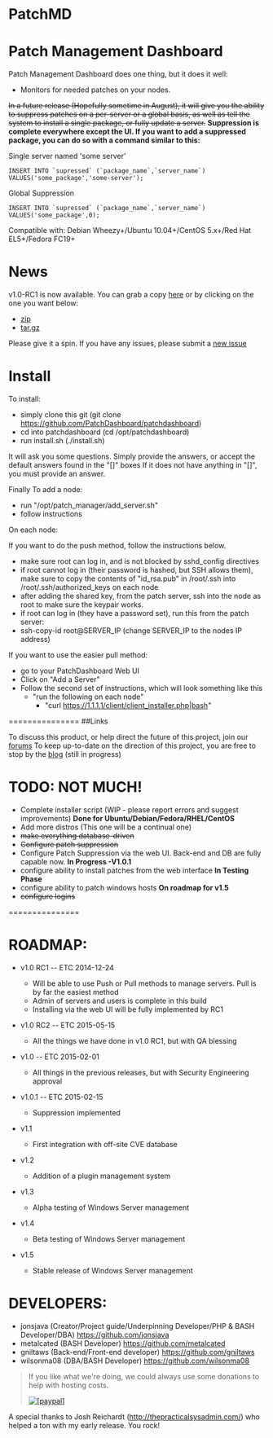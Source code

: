 PatchMD
==============

Patch Management Dashboard
===============
Patch Management Dashboard does one thing, but it does it well:
* Monitors for needed patches on your nodes.

~~In a future release (Hopefully sometime in August), it will give you the ability to suppress patches on
a per-server or a global basis, as well as tell the system to install a single package, or fully update a
server.~~ **Suppression is complete everywhere except the UI. If you want to add a suppressed package, you can do so with a command similar to this:**

Single server named 'some server'

```
INSERT INTO `supressed` (`package_name`,`server_name`) VALUES('some_package','some-server');
```

Global Suppression

```
INSERT INTO `supressed` (`package_name`,`server_name`) VALUES('some_package',0);
```

Compatible with: Debian Wheezy+/Ubuntu 10.04+/CentOS 5.x+/Red Hat EL5+/Fedora FC19+

News
===============

v1.0-RC1 is now available.  You can grab a copy [here](https://github.com/PatchDashboard/patchdashboard/releases/tag/v1.0-RC1) or by clicking on the one you want below:

* [zip](https://github.com/PatchDashboard/patchdashboard/archive/v1.0-RC1.zip)
* [tar.gz](https://github.com/PatchDashboard/patchdashboard/archive/v1.0-RC1.tar.gz)

Please give it a spin. If you have any issues, please submit a [new issue](https://github.com/PatchDashboard/patchdashboard/issues/new)


Install
===============

To install:

* simply clone this git (git clone https://github.com/PatchDashboard/patchdashboard)
* cd into patchdashboard (cd /opt/patchdashboard)
* run install.sh (./install.sh)

It will ask you some questions. Simply provide the answers, or accept the default answers found in the "[]" boxes
If it does not have anything in "[]", you must provide an answer.

Finally To add a node:
* run "/opt/patch_manager/add_server.sh"
 * follow instructions

On each node:

If you want to do the push method, follow the instructions below.
* make sure root can log in, and is not blocked by sshd_config directives
* if root cannot log in (their password is hashed, but SSH allows them), make sure to copy the contents of "id_rsa.pub" in /root/.ssh into /root/.ssh/authorized_keys on each node
 * after adding the shared key, from the patch server, ssh into the node as root to make sure the keypair works.
* if root can log in (they have a password set), run this from the patch server:
 * ssh-copy-id root@SERVER_IP (change SERVER_IP to the nodes IP address)

If you want to use the easier pull method:
* go to your PatchDashboard Web UI
* Click on "Add a Server"
* Follow the second set of instructions, which will look something like this
  * "run the following on each node"
    * "curl https://1.1.1.1/client/client_installer.php|bash"

===============
##Links

To discuss this product, or help direct the future of this project, join our [forums](http://community.patchdashboard.com)
To keep up-to-date on the direction of this project, you are free to stop by the [blog](http://patchdashboard.com) (still in progress)


TODO: NOT MUCH!
===============

* Complete installer script (WIP - please report errors and suggest improvements) **Done for Ubuntu/Debian/Fedora/RHEL/CentOS**
* Add more distros (This one will be a continual one)
* ~~make everything database-driven~~
* ~~Configure patch suppression~~
* Configure Patch Suppression via the web UI. Back-end and DB are fully capable now. **In Progress -V1.0.1**
* configure ability to install patches from the web interface **In Testing Phase**
* configure ability to patch windows hosts **On roadmap for v1.5**
* ~~configure logins~~

===============

ROADMAP:
===============
* v1.0 RC1 -- ETC 2014-12-24
  * Will be able to use Push or Pull methods to manage servers.  Pull is by far the easiest method
  * Admin of servers and users is complete in this build
  * Installing via the web UI will be fully implemented by RC1

* v1.0 RC2 -- ETC 2015-05-15
  * All the things we have done in v1.0 RC1, but with QA blessing

* v1.0 -- ETC 2015-02-01
  * All things in the previous releases, but with Security Engineering approval

* v1.0.1 -- ETC 2015-02-15
  * Suppression implemented

* v1.1
  * First integration with off-site CVE database

* v1.2
  * Addition of a plugin management system

* v1.3
  * Alpha testing of Windows Server management

* v1.4
  * Beta testing of Windows Server management

* v1.5
  * Stable release of Windows Server management

DEVELOPERS:
===============
* jonsjava (Creator/Project guide/Underpinning Developer/PHP & BASH Developer/DBA) https://github.com/jonsjava
* metalcated (BASH Developer) https://github.com/metalcated
* gniltaws (Back-end/Front-end developer) https://github.com/gniltaws
* wilsonma08 (DBA/BASH Developer) https://github.com/wilsonma08

>If you like what we're doing, we could always use some donations to help with hosting costs.
>
> <a href="https://www.paypal.com/cgi-bin/webscr?cmd=_donations&business=KFELDM6WDEHLA&lc=US&item_name=PatchDashboard&item_number=GitHub%20PMDB&currency_code=USD&bn=PP%2dDonationsBF%3abtn_donate_LG%2egif%3aNonHosted"><img src="https://www.paypalobjects.com/en_US/i/btn/btn_donate_SM.gif" alt="[paypal]" /> </a>


A special thanks to Josh Reichardt (http://thepracticalsysadmin.com/) who helped a ton with my early release. You rock!
